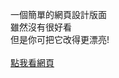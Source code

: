 一個簡單的網頁設計版面<br>
雖然沒有很好看<br>
但是你可把它改得更漂亮!<br>
<br>
<a target="_blank" href="https://happyjayxin.github.io/Example-Web1/">點我看網頁</a>
